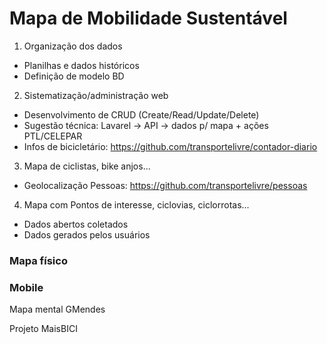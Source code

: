 # Mapa de Mobilidade Sustentável

1. Organização dos dados
  - Planilhas e dados históricos
  - Definição de modelo BD
  
2. Sistematização/administração web
  - Desenvolvimento de CRUD (Create/Read/Update/Delete)
  - Sugestão técnica: Lavarel -> API -> dados p/ mapa + ações PTL/CELEPAR
  - Infos de bicicletário: https://github.com/transportelivre/contador-diario
  
3. Mapa de ciclistas, bike anjos...
  - Geolocalização Pessoas: https://github.com/transportelivre/pessoas
  
4. Mapa com Pontos de interesse, ciclovias, ciclorrotas...
  - Dados abertos coletados
  - Dados gerados pelos usuários

### Mapa físico

### Mobile

Mapa mental GMendes

Projeto MaisBICI
